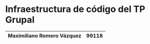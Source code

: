 # Infraestructura de código del TP Grupal

|  Maximiliano Romero Vázquez  |  99118 |
|------------------------------|--------|
